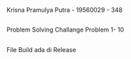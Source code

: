 Krisna Pramulya Putra - 19560029 - 348
##
Problem Solving Challange Problem 1- 10
##
File Build ada di Release
